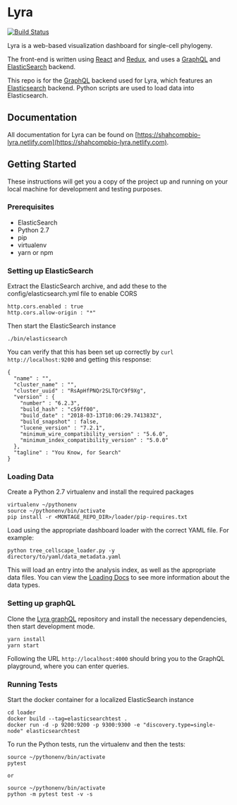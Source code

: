 # Lyra

[![Build Status](https://travis-ci.org/shahcompbio/lyra-graphql.svg?branch=master)](https://travis-ci.org/shahcompbio/lyra-graphql)

Lyra is a web-based visualization dashboard for single-cell phylogeny.

The front-end is written using [React](https://reactjs.org/) and [Redux](https://redux.js.org/), and uses a [GraphQL](https://graphql.org/) and [ElasticSearch](https://www.elastic.co/) backend.

This repo is for the [GraphQL](https://graphql.org/) backend used for Lyra, which features an [Elasticsearch](https://www.elastic.co/) backend. Python scripts are used to load data into Elasticsearch.

## Documentation

All documentation for Lyra can be found on [https://shahcompbio-lyra.netlify.com](https://shahcompbio-lyra.netlify.com).

## Getting Started

These instructions will get you a copy of the project up and running on your local machine for development and testing purposes.

### Prerequisites

- ElasticSearch
- Python 2.7
- pip
- virtualenv
- yarn or npm

### Setting up ElasticSearch

Extract the ElasticSearch archive, and add these to the config/elasticsearch.yml file to enable CORS

```
http.cors.enabled : true
http.cors.allow-origin : "*"
```

Then start the ElasticSearch instance

```
./bin/elasticsearch
```

You can verify that this has been set up correctly by `curl http://localhost:9200` and getting this response:

```
{
  "name" : "",
  "cluster_name" : "",
  "cluster_uuid" : "RsApHfPNQr2SLTQrC9f9Xg",
  "version" : {
    "number" : "6.2.3",
    "build_hash" : "c59ff00",
    "build_date" : "2018-03-13T10:06:29.741383Z",
    "build_snapshot" : false,
    "lucene_version" : "7.2.1",
    "minimum_wire_compatibility_version" : "5.6.0",
    "minimum_index_compatibility_version" : "5.0.0"
  },
  "tagline" : "You Know, for Search"
}
```

### Loading Data

Create a Python 2.7 virtualenv and install the required packages

```
virtualenv ~/pythonenv
source ~/pythonenv/bin/activate
pip install -r <MONTAGE_REPO_DIR>/loader/pip-requires.txt
```

Load using the appropriate dashboard loader with the correct YAML file. For example:

```
python tree_cellscape_loader.py -y directory/to/yaml/data_metadata.yaml
```

This will load an entry into the analysis index, as well as the appropriate data files. You can view the [Loading Docs](https://shahcompbio-lyra.netlify.com/docs/load-overview) to see more information about the data types.

### Setting up graphQL

Clone the [Lyra graphQL](https://github.com/shahcompbio/lyra-graphql) repository and install the necessary dependencies, then start development mode.

```
yarn install
yarn start
```

Following the URL `http://localhost:4000` should bring you to the GraphQL playground, where you can enter queries.

### Running Tests

Start the docker container for a localized ElasticSearch instance

```
cd loader
docker build --tag=elasticsearchtest .
docker run -d -p 9200:9200 -p 9300:9300 -e "discovery.type=single-node" elasticsearchtest
```

To run the Python tests, run the virtualenv and then the tests:

```
source ~/pythonenv/bin/activate
pytest

or

source ~/pythonenv/bin/activate
python -m pytest test -v -s
```
